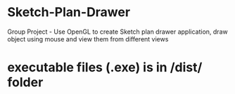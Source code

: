 # Sketch-Plan-Drawer
Group Project - Use OpenGL to create Sketch plan drawer application, draw object using mouse and view them from different views

# executable files (.exe) is in /dist/ folder
